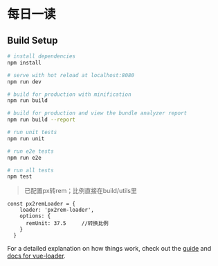 # 每日一读

## Build Setup

``` bash
# install dependencies
npm install

# serve with hot reload at localhost:8080
npm run dev

# build for production with minification
npm run build

# build for production and view the bundle analyzer report
npm run build --report

# run unit tests
npm run unit

# run e2e tests
npm run e2e

# run all tests
npm test
```

> 已配置px转rem；比例直接在build/utils里
```
const px2remLoader = {
    loader: 'px2rem-loader',
    options: {
      remUnit: 37.5     //转换比例
    }
  }
```
For a detailed explanation on how things work, check out the [guide](http://vuejs-templates.github.io/webpack/) and [docs for vue-loader](http://vuejs.github.io/vue-loader).
